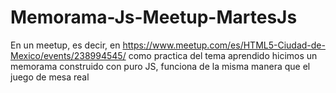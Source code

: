 # Memorama-Js-Meetup-MartesJs
En un meetup, es decir, en https://www.meetup.com/es/HTML5-Ciudad-de-Mexico/events/238994545/  como practica del tema aprendido hicimos un memorama construido con puro JS, funciona de la misma manera que el juego de mesa real
